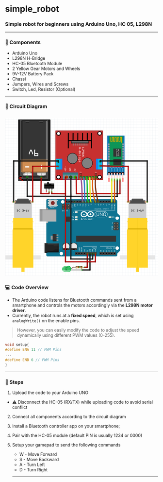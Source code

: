 # simple_robot
### Simple robot for beginners using Arduino Uno, HC 05, L298N
---
### 🧰 Components
- Arduino Uno
- L298N H-Bridge
- HC-05 Bluetooth Module
- 2 Yellow Gear Motors and Wheels
- 9V-12V Battery Pack
- Chassi
- Jumpers, Wires and Screws
- Switch, Led, Resistor (Optional)
---

### 🔌 Circuit Diagram
![Eletronics](simple_robot.png)
---

### 💻 Code Overview 

- The Arduino code listens for Bluetooth commands sent from a smartphone and controls the motors accordingly via the **L298N motor driver**.
- Currently, the robot runs at a **fixed speed**, which is set using `analogWrite()` on the enable pins.  
> However, you can easily modify the code to adjust the speed dynamically using different PWM values (0-255). 

```cpp
void setup{
#define ENA 11 // PWM Pins
...
#define ENB 6 // PWM Pins
}

```
---

### 🔢 Steps
1) Upload the code to your Arduino UNO 
  -  ⚠️ Disconnect the HC-05 (RX/TX) while uploading code to avoid serial conflict 
2) Connect all components according to the circuit diagram 
3) Install a Bluetooth controller app on your smartphone;
4) Pair with the HC-05 module (default PIN is usually 1234 or 0000) 
5) Setup your gamepad to send the following commands 
   - W - Move Forward 
   - S - Move Backward 
   - A - Turn Left 
   - D - Turn Right 

   ---
   
